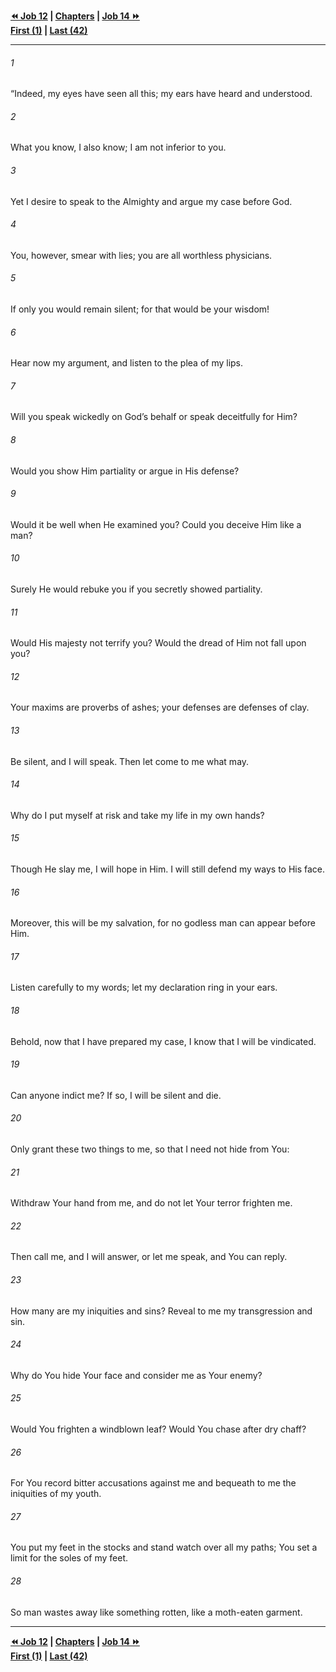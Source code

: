   
**[⏪ Job 12](./Job%2012.md) | [Chapters](./_index.md) | [Job 14 ⏩](./Job%2014.md)**  
**[First (1)](./Job%201.md) | [Last (42)](./Job%2042.md)**  
  
---  
  
###### 1  
“Indeed, my eyes have seen all this; my ears have heard and understood.  
  
###### 2  
What you know, I also know; I am not inferior to you.  
  
###### 3  
Yet I desire to speak to the Almighty and argue my case before God.  
  
###### 4  
You, however, smear with lies; you are all worthless physicians.  
  
###### 5  
If only you would remain silent; for that would be your wisdom!  
  
###### 6  
Hear now my argument, and listen to the plea of my lips.  
  
###### 7  
Will you speak wickedly on God’s behalf or speak deceitfully for Him?  
  
###### 8  
Would you show Him partiality or argue in His defense?  
  
###### 9  
Would it be well when He examined you? Could you deceive Him like a man?  
  
###### 10  
Surely He would rebuke you if you secretly showed partiality.  
  
###### 11  
Would His majesty not terrify you? Would the dread of Him not fall upon you?  
  
###### 12  
Your maxims are proverbs of ashes; your defenses are defenses of clay.  
  
###### 13  
Be silent, and I will speak. Then let come to me what may.  
  
###### 14  
Why do I put myself at risk and take my life in my own hands?  
  
###### 15  
Though He slay me, I will hope in Him. I will still defend my ways to His face.  
  
###### 16  
Moreover, this will be my salvation, for no godless man can appear before Him.  
  
###### 17  
Listen carefully to my words; let my declaration ring in your ears.  
  
###### 18  
Behold, now that I have prepared my case, I know that I will be vindicated.  
  
###### 19  
Can anyone indict me? If so, I will be silent and die.  
  
###### 20  
Only grant these two things to me, so that I need not hide from You:  
  
###### 21  
Withdraw Your hand from me, and do not let Your terror frighten me.  
  
###### 22  
Then call me, and I will answer, or let me speak, and You can reply.  
  
###### 23  
How many are my iniquities and sins? Reveal to me my transgression and sin.  
  
###### 24  
Why do You hide Your face and consider me as Your enemy?  
  
###### 25  
Would You frighten a windblown leaf? Would You chase after dry chaff?  
  
###### 26  
For You record bitter accusations against me and bequeath to me the iniquities of my youth.  
  
###### 27  
You put my feet in the stocks and stand watch over all my paths; You set a limit for the soles of my feet.  
  
###### 28  
So man wastes away like something rotten, like a moth-eaten garment.  
  
  
---  
  
**[⏪ Job 12](./Job%2012.md) | [Chapters](./_index.md) | [Job 14 ⏩](./Job%2014.md)**  
**[First (1)](./Job%201.md) | [Last (42)](./Job%2042.md)**  
  
